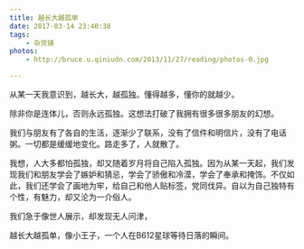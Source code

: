 ```yaml
---
title: 越长大越孤单
date: 2017-03-14 23:40:38
tags: 
	- 杂货铺
photos:
	- http://bruce.u.qiniudn.com/2013/11/27/reading/photos-0.jpg

---
```

从某一天我意识到，越长大，越孤独。懂得越多，懂你的就越少。

除非你是连体儿，否则永远孤独。这想法打破了我拥有很多很多朋友的幻想。

我们与朋友有了各自的生活，逐渐少了联系，没有了信件和明信片，没有了电话粥。一切都是缓缓地变化。路走多了，人就散了。

我想，人大多都怕孤独，却又随着岁月将自己陷入孤独。因为从某一天起，我们发现我们和朋友学会了嫉妒和猜忌，学会了骄傲和冷漠，学会了奉承和掩饰。不仅如此，我们还学会了画地为牢，给自己和他人贴标签，党同伐异。自以为自己独特有个性，有魅力，却又沦为一介俗人。

我们急于像世人展示，却发现无人问津，

越长大越孤单，像小王子，一个人在B612星球等待日落的瞬间。
